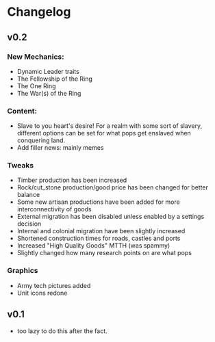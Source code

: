 # Changelog

## v0.2
### New Mechanics:
 - Dynamic Leader traits
 - The Fellowship of the Ring
 - The One Ring
 - The War(s) of the Ring

### Content:
 - Slave to you heart's desire! For a realm with some sort of slavery, different options can be set for what pops get enslaved when conquering land.
 - Add filler news: mainly memes
 
### Tweaks
 - Timber production has been increased
 - Rock/cut_stone production/good price has been changed for better balance
 - Some new artisan productions have been added for more interconnectivity of goods
 - External migration has been disabled unless enabled by a settings decision
 - Internal and colonial migration have been slightly increased
 - Shortened construction times for roads, castles and ports
 - Increased "High Quality Goods" MTTH (was spammy)
 - Slightly changed how many research points on are what pops
 
### Graphics
 - Army tech pictures added
 - Unit icons redone
 
## v0.1
 - too lazy to do this after the fact.